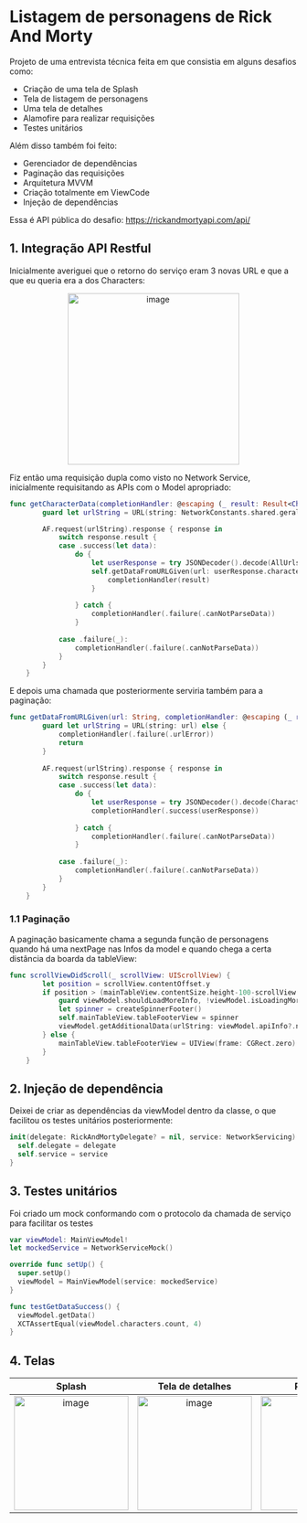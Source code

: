 # Listagem de personagens de Rick And Morty

Projeto de uma entrevista técnica feita em que consistia em alguns desafios como:

- Criação de uma tela de Splash
- Tela de listagem de personagens
- Uma tela de detalhes
- Alamofire para realizar requisições
- Testes unitários

Além disso também foi feito:

- Gerenciador de dependências
- Paginação das requisições
- Arquitetura MVVM
- Criação totalmente em ViewCode
- Injeção de dependências

Essa é API pública do desafio: https://rickandmortyapi.com/api/


## 1. Integração API Restful
Inicialmente averiguei que o retorno do serviço eram 3 novas URL e que a que eu queria era a dos Characters:

<div align="center">
  <img width="300" alt="image" src="https://github.com/rnlobao/rick-and-morty/assets/66230142/09ae7859-caf8-470d-aaad-3aa250ffe5e8">
</div>

Fiz então uma requisição dupla como visto no Network Service, inicialmente requisitando as APIs com o Model apropriado:
```Swift
func getCharacterData(completionHandler: @escaping (_ result: Result<Characters, NetworkError>) -> Void) {
        guard let urlString = URL(string: NetworkConstants.shared.geralUrl) else { return }

        AF.request(urlString).response { response in
            switch response.result {
            case .success(let data):
                do {
                    let userResponse = try JSONDecoder().decode(AllUrls.self, from: data!)
                    self.getDataFromURLGiven(url: userResponse.characters) { result in
                        completionHandler(result)
                    }
                    
                } catch {
                    completionHandler(.failure(.canNotParseData))
                }
                
            case .failure(_):
                completionHandler(.failure(.canNotParseData))
            }
        }
    }
```

E depois uma chamada que posteriormente serviria também para a paginação:
```Swift
func getDataFromURLGiven(url: String, completionHandler: @escaping (_ result: Result<Characters, NetworkError>) -> Void) {
        guard let urlString = URL(string: url) else {
            completionHandler(.failure(.urlError))
            return
        }
        
        AF.request(urlString).response { response in
            switch response.result {
            case .success(let data):
                do {
                    let userResponse = try JSONDecoder().decode(Characters.self, from: data!)
                    completionHandler(.success(userResponse))
                    
                } catch {
                    completionHandler(.failure(.canNotParseData))
                }
                
            case .failure(_):
                completionHandler(.failure(.canNotParseData))
            }
        }
    }
```

### 1.1 Paginação
A paginação basicamente chama a segunda função de personagens quando há uma nextPage nas Infos da model e quando chega a certa distância da boarda da tableView:

```Swift
func scrollViewDidScroll(_ scrollView: UIScrollView) {
        let position = scrollView.contentOffset.y
        if position > (mainTableView.contentSize.height-100-scrollView.frame.size.height) {
            guard viewModel.shouldLoadMoreInfo, !viewModel.isLoadingMoreCharacters else { return }
            let spinner = createSpinnerFooter()
            self.mainTableView.tableFooterView = spinner
            viewModel.getAdditionalData(urlString: viewModel.apiInfo?.next ?? "")
        } else {
            mainTableView.tableFooterView = UIView(frame: CGRect.zero)
        }
    }
```

## 2. Injeção de dependência
Deixei de criar as dependências da viewModel dentro da classe, o que facilitou os testes unitários posteriormente:
```Swift
init(delegate: RickAndMortyDelegate? = nil, service: NetworkServicing) {
  self.delegate = delegate
  self.service = service
}
```

## 3. Testes unitários
Foi criado um mock conformando com o protocolo da chamada de serviço para facilitar os testes

```Swift
var viewModel: MainViewModel!
let mockedService = NetworkServiceMock()

override func setUp() {
  super.setUp()
  viewModel = MainViewModel(service: mockedService)
}

func testGetDataSuccess() {
  viewModel.getData()
  XCTAssertEqual(viewModel.characters.count, 4)
}
```

## 4. Telas

Splash | Tela de detalhes | Paginação
  :---------: | :---------: | :---------:
  <img width="200" alt="image" src="https://github.com/rnlobao/rick-and-morty/assets/66230142/7be2f04e-5524-40aa-9fec-792b24397cad"> | <img width="200" alt="image" src="https://github.com/rnlobao/rick-and-morty/assets/66230142/ad0746ae-0b6a-4a84-ba12-934d8582ba26"> | <img width="200" alt="image" src="https://github.com/rnlobao/rick-and-morty/assets/66230142/4233eee4-ed30-4901-aea3-6fe36e47d985"> 



